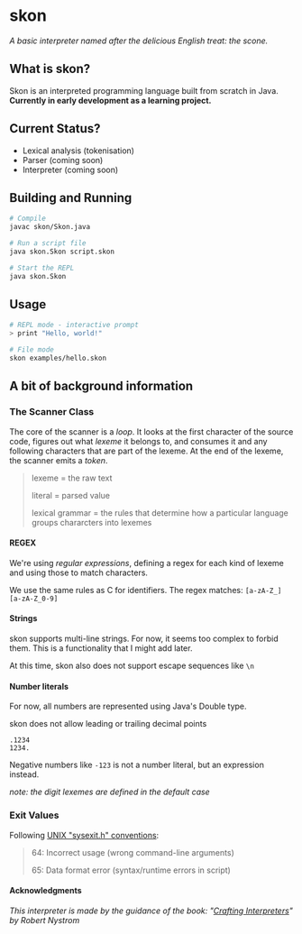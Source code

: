 # skon
*A basic interpreter named after the delicious English treat: the scone.*


## What is skon?

Skon is an interpreted programming language built from scratch in Java. **Currently in early development as a learning project.**


## Current Status?

- Lexical analysis (tokenisation)
- Parser (coming soon)
- Interpreter (coming soon)


## Building and Running
```bash
# Compile
javac skon/Skon.java

# Run a script file
java skon.Skon script.skon

# Start the REPL
java skon.Skon
```
## Usage
```bash
# REPL mode - interactive prompt
> print "Hello, world!"

# File mode
skon examples/hello.skon
```

## A bit of background information

### The Scanner Class

The core of the scanner is a *loop*. It looks at the first character of the source code, figures out what *lexeme* it belongs to, and consumes it and any following characters that are part of the lexeme. At the end of the lexeme, the scanner emits a *token*.

> lexeme = the raw text
> 
> literal = parsed value
> 
> lexical grammar = the rules that determine how a particular language groups chararcters into lexemes

#### REGEX

We're using *regular expressions*, defining a regex for each kind of lexeme and using those to match characters.

We use the same rules as C for identifiers. The regex matches: 
```[a-zA-Z_][a-zA-Z_0-9]```

#### Strings

skon supports multi-line strings. For now, it seems too complex to forbid them. This is a functionality that I might add later.

At this time, skon also does not support escape sequences like ```\n```

#### Number literals

For now, all numbers are represented using Java's Double type.

skon does not allow leading or trailing decimal points
```
.1234
1234.
```

Negative numbers like ```-123``` is not a number literal, but an expression instead.

*note: the digit lexemes are defined in the default case*

### Exit Values

Following [UNIX "sysexit.h" conventions](https://manpages.ubuntu.com/manpages/noble/man3/sysexits.h.3head.html):


> 64: Incorrect usage (wrong command-line arguments)
>
> 65: Data format error (syntax/runtime errors in script)


#### Acknowledgments

*This interpreter is made by the guidance of the book: "[Crafting Interpreters](https://craftinginterpreters.com)" by Robert Nystrom*